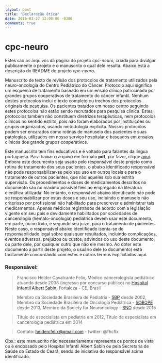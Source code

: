 ```yaml
---
layout: post
title: "Declaração ética"
date: 2016-03-27 12:00:00 -0300
comments: true
---
```


# cpc-neuro

Estes são os arquivos da página do projeto *cpc-neuro*, criada para divulgar publicamente o projeto e o manuscrito o qual dele resulta. Abaixo está a descrição do README do projeto *cpc-neuro*.

Manuscrito de texto de revisão dos protocolos de tratamento utilizados pela neuro-oncologia do Centro Pediátrico do Câncer. Protocolo aqui significa um esquema de tratamento baseado em um ensaio clínico patrocinado por grandes grupos cooperativos de tratamento do câncer infantil. Nenhum destes protocolos inclui o texto completo ou trechos dos protocolos originais de pesquisa. Os pacientes tratados em nosso centro seguindo estes protocolos não estão sendo recrutados para pesquisa clínica. Estes protocolos também não constituem diretrizes terapêuticas, nem protocolos clínicos no sentido estrito, pois não foram elaborados por instituições ou grupos organizados, usando metodologia explícita. Nossos protocolos podem ser encarados como rotinas de manuseio dos pacientes e suas patologias, utilizados em nosso serviço hospitalar e baseados em ensaios clínicos dos grande grupos cooperativos.

Este manuscrito tem fins educativos e é voltado para falantes da língua portuguesa. Para baixar o arquivo em formato **pdf**, por favor, clique [aqui](https://github.com/fhcflx/cpc-neuro/blob/master/CPC-NEURO2014.pdf?raw=true). Embora este documento seja usado pelo responsável deste projeto como rotina de tratamento dos seus pacientes, o abaixo identificado responsável não pode responsabilizar-se pelo seu uso em outros locais e para o tratamento de outros pacientes, que não aqueles sob sua estrita supervisão. Os procedimentos e doses de medicamentos descritos no documento são no máximo possível fiéis ao empregado na literatura científica utilizada. No entanto, o responsável abaixo identificado não pode se responsabilizar por estas doses e seu uso, incluindo o manuseio não criterioso por profissional não habilitado para prescrever e administrar tais medicamentos. Apenas médicos registrados de acordo com a legislação vigente em seu país e devidamente habilitados por sociedades de cancerologia (hemato-oncologia) pediátrica devem usar este documento, em parte, ou no todo, e segundo seu juízo, para o tratamento de pacientes. Neste caso, o responsável abaixo identificado isenta-se de responsabilidade legal sobre quaisquer resultados, incluindo complicações, eventos adversos, prejuízos ou custos, advindos do uso deste documento, ou parte dele, por qualquer outro que não ele mesmo. Ao obter este documento a partir deste projeto, o usuário dele (o documento) está tacitamente concordando com estes e outros termos explicitados aqui.

### Responsável:
> Francisco Helder Cavalcante Felix,
> Médico cancerologista pediátrico
> atuando desde 2008 (ingresso por concurso público) no [Hospital Infantil Albert Sabin](http://www.hias.ce.gov.br), Fortaleza - CE, Brasil

> Membro da Sociedade Brasileira de Pediatria - [SBP](http://www.sbp.com.br) desde 2002,
> Membro da Sociedade Brasileira de Oncología Pediátrica - [SOBOPE](http://www.sobope.org.br) desde 2013,
> Membro da Society for Neuroncology - [SNO](http://soc-neuro-onc.org) desde 2015

> Título de especialista em pediatria em 2012,
> Título de especialista em cancerologia pediátrica em 2014

> Contato: heldercfelix@gmail.com - twitter: @fhcflx

Obs.: este manuscrito não necessariamente representa os pontos de vista ou é endossado pelo Hospital Infantil Albert Sabin
ou pela Secretaria de Saúde do Estado do Ceará, sendo de iniciativa do responsável acima identificado.
